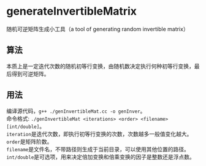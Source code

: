 # generateInvertibleMatrix
随机可逆矩阵生成小工具（a tool of generating random invertible matrix）

## 算法  

本质上是一定迭代次数的随机初等行变换，由随机数决定执行何种初等行变换，最后得到可逆矩阵。  

## 用法  

编译源代码，`g++ ./genInvertibleMat.cc -o genInver`。  
命令格式: `./genInvertibleMat <iterations> <order> <filename> [int/double]`。  
`iteration`是迭代次数，即执行初等行变换的次数，次数越多一般值变化越大。  
`order`是矩阵阶数。  
`filename`是文件名，不带路径则生成于当前目录，可以使用其他位置的路径。  
`int/double`是可选项，用来决定倍加变换和倍乘变换的因子是整数还是浮点数。  

